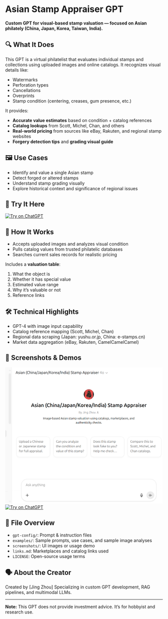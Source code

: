 # Asian Stamp Appraiser GPT

**Custom GPT for visual-based stamp valuation — focused on Asian philately (China, Japan, Korea, Taiwan, India).**

## 🔍 What It Does
This GPT is a virtual philatelist that evaluates individual stamps and collections using uploaded images and online catalogs. It recognizes visual details like:
- Watermarks
- Perforation types
- Cancellations
- Overprints
- Stamp condition (centering, creases, gum presence, etc.)

It provides:
- **Accurate value estimates** based on condition + catalog references
- **Catalog lookups** from Scott, Michel, Chan, and others
- **Real-world pricing** from sources like eBay, Rakuten, and regional stamp websites
- **Forgery detection tips** and **grading visual guide**

## 🖼️ Use Cases
- Identify and value a single Asian stamp
- Detect forged or altered stamps
- Understand stamp grading visually
- Explore historical context and significance of regional issues

## 🚀 Try It Here
[![Try on ChatGPT](https://img.shields.io/badge/Try_on_ChatGPT-blue?logo=openai)](https://chatgpt.com/g/g-6882984bbc788191ae540743a8ece9dc-asian-china-japan-korea-india-stamp-appraiser)

## 🧠 How It Works
- Accepts uploaded images and analyzes visual condition
- Pulls catalog values from trusted philatelic databases
- Searches current sales records for realistic pricing

Includes a **valuation table**:
1. What the object is  
2. Whether it has special value  
3. Estimated value range  
4. Why it’s valuable or not  
5. Reference links

## 🛠️ Technical Highlights
- GPT-4 with image input capability
- Catalog reference mapping (Scott, Michel, Chan)
- Regional data scraping (Japan: yushu.or.jp, China: e-stamps.cn)
- Market data aggregation (eBay, Rakuten, CamelCamelCamel)

## 📸 Screenshots & Demos
![UI Screenshot](./screenshots/Homg_page.png)
[![Try on ChatGPT](https://img.shields.io/badge/Try_on_ChatGPT-blue?logo=openai)](https://chatgpt.com/g/g-6882984bbc788191ae540743a8ece9dc-asian-china-japan-korea-india-stamp-appraiser)


## 📂 File Overview
- `gpt-config/`: Prompt & instruction files
- `examples/`: Sample prompts, use cases, and sample image analyses
- `screenshots/`: UI images or usage demo
- `links.md`: Marketplaces and catalog links used
- `LICENSE`: Open-source usage terms

## 🗣️ About the Creator
Created by [Jing Zhou]
Specializing in custom GPT development, RAG pipelines, and multimodal LLMs.

---

**Note:** This GPT does not provide investment advice. It’s for hobbyist and research use.

